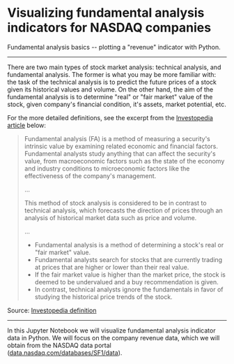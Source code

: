 # Visualizing fundamental analysis indicators for NASDAQ companies

Fundamental analysis basics -- plotting a "revenue" indicator with Python.

---

There are two main types of stock market analysis: technical analysis, and fundamental analysis. The former is what you may be more familiar with: the task of the technical analysis is to predict the future prices of a stock given its historical values and volume. On the other hand, the aim of the fundamental analysis is to determine "real" or "fair market" value of the stock, given company's financial condition, it's assets, market potential, etc.

For the more detailed definitions, see the excerpt from the [Investopedia article](https://www.investopedia.com/terms/f/fundamentalanalysis.asp) below:

> Fundamental analysis (FA) is a method of measuring a security's intrinsic value by examining related economic and financial factors. Fundamental analysts study anything that can affect the security's value, from macroeconomic factors such as the state of the economy and industry conditions to microeconomic factors like the effectiveness of the company's management.
>
> ...
>
> This method of stock analysis is considered to be in contrast to technical analysis, which forecasts the direction of prices through an analysis of historical market data such as price and volume. 
>
> ...
>
> * Fundamental analysis is a method of determining a stock's real or "fair market" value.
> * Fundamental analysts search for stocks that are currently trading at prices that are higher or lower than their real value.
> * If the fair market value is higher than the market price, the stock is deemed to be undervalued and a buy recommendation is given.
> * In contrast, technical analysts ignore the fundamentals in favor of studying the historical price trends of the stock.

Source: [Investopedia definition](https://www.investopedia.com/terms/f/fundamentalanalysis.asp)

---

In this Jupyter Notebook we will visualize fundamental analysis indicator data in Python. We will focus on the company revenue data, which we will obtain from the NASDAQ data portal ([data.nasdaq.com/databases/SF1/data](https://data.nasdaq.com/databases/SF1/data)).
